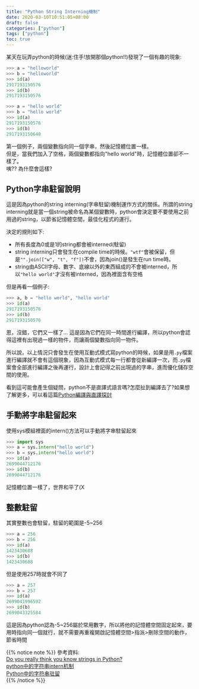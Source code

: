 ```yaml
---
title: "Python String Interning機制"
date: 2020-03-10T10:51:05+08:00
draft: false
categories: ["python"]
tags: ["python"]
toc: true
---
```


某天在玩弄python的時候(迷:住手!放開那個python!!)發現了一個有趣的現象:  
```python
>>> a = "helloworld"
>>> b = "helloworld"
>>> id(a)
2917193150576
>>> id(b)
2917193150576

>>> a = "hello world"
>>> b = "hello world"
>>> id(a)
2917193150576
>>> id(b)
2917193150640
```
第一個例子，兩個變數指向同一個字串，然後記憶體位置一樣。  
但是，當我們加入了空格，兩個變數都指向"hello world"時，記憶體位置卻不一樣了。  
咦?? 為什麼會這樣? 
<!--more-->  

## Python字串駐留說明
這是因為python的string interning(字串駐留)機制運作方式的關係。所謂的string interning就是當一個string被命名為某個變數時，python會決定要不要使用之前用過的string，以節省記憶體空間，最佳化程式的運行。

決定的規則如下:
* 所有長度為0或是1的string都會被interned(駐留)
* string interning只會發生在compile time的時候。`"wtf"`會被保留，但是`"".join(["w", "t", "f"])`不會，因為join()是發生在run time時。
* string由ASCII字母、數字、底線以外的東西組成的不會被interned，所以`"hello world"`才沒有被interned，因為裡面含有空格

但是再看一個例子:
```python
>>> a, b = "hello world", "hello world"
>>> id(a)
2917193150576
>>> id(b)
2917193150576
```
恩，沒錯，它們又一樣了...
這是因為它們在同一時間進行編譯，所以python會認得這裡有出現過一樣的物件，而讓兩個變數指向同一物件。

所以說，以上情況只會發生在使用互動式模式寫python的時候，如果是用`.py`檔案進行編譯就不會有這個現象，因為互動式模式每一行都會從新編譯一次，而`.py`檔案會全部進行編譯之後再運行，設計上會記得之前出現過的字串，進而優化儲存空間的使用。

看到這可能會產生個疑問，python不是直譯式語言嗎?怎麼扯到編譯去了?如果想了解更多，可以看這篇[Python編譯與直譯探討](https://netjagaimo.github.io/2020-03-10-python-interpreter-vs-compile/)

## 手動將字串駐留起來
使用sys模組裡面的intern()方法可以手動將字串駐留起來
```python
>>> import sys
>>> a = sys.intern("hello world")
>>> b = sys.intern("hello world")
>>> id(a)
2699044712176
>>> id(b)
2699044712176
```
記憶體位置一樣了，世界和平了(X

## 整數駐留
其實整數也會駐留，駐留的範圍是-5~256
```python
>>> a = 256
>>> b = 256
>>> id(a)
1423430688
>>> id(b)
1423430688
```
但是使用257時就會不同了
```python
>>> a = 257
>>> b = 257
>>> id(a)
2699041996592
>>> id(b)
2699043325584
```
這是因為python認為-5~256屬於常用數字，所以將他的記憶體空間固定起來，要用時指向同一個就行，就不需要再重複開啟記憶體空間>指派>刪除空間的動作，節省時間

{{% notice note %}}
參考資料:  
[Do you really think you know strings in Python?](https://www.codementor.io/satwikkansal/do-you-really-think-you-know-strings-in-python-fnxh8mtha)  
[python中的字符串intern机制](http://ohmycat.me/python/2015/03/03/python-string-intern.html)  
[Python中的字符串驻留](https://blog.51cto.com/cnn237111/1615356)  
{{% /notice %}}
